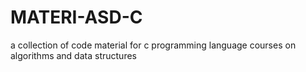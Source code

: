 # MATERI-ASD-C
a collection of code material for c programming language courses on algorithms and data structures
